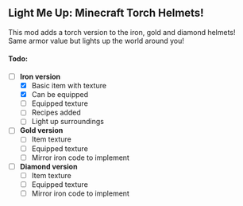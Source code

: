 ## Light Me Up: Minecraft Torch Helmets!
This mod adds a torch version to the iron, gold and diamond helmets!  
Same armor value but lights up the world around you!  

#### Todo: 
- [ ] **Iron version**
  - [x] Basic item with texture
  - [x] Can be equipped  
  - [ ] Equipped texture
  - [ ] Recipes added  
  - [ ] Light up surroundings  
- [ ] **Gold version**
  - [ ] Item texture
  - [ ] Equipped texture
  - [ ] Mirror iron code to implement
- [ ] **Diamond version**
  - [ ] Item texture
  - [ ] Equipped texture
  - [ ] Mirror iron code to implement